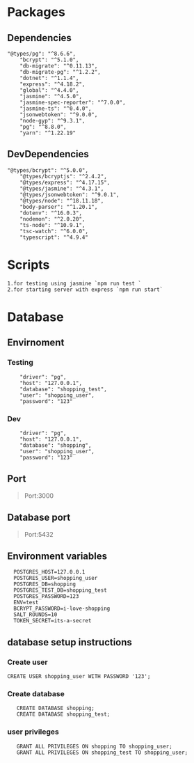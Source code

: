 # Packages

## Dependencies

```
"@types/pg": "^8.6.6",
    "bcrypt": "^5.1.0",
    "db-migrate": "^0.11.13",
    "db-migrate-pg": "^1.2.2",
    "dotnet": "^1.1.4",
    "express": "^4.18.2",
    "global": "^4.4.0",
    "jasmine": "^4.5.0",
    "jasmine-spec-reporter": "^7.0.0",
    "jasmine-ts": "^0.4.0",
    "jsonwebtoken": "^9.0.0",
    "node-gyp": "^9.3.1",
    "pg": "^8.8.0",
    "yarn": "^1.22.19"
```

## DevDependencies

```
"@types/bcrypt": "^5.0.0",
    "@types/bcryptjs": "^2.4.2",
    "@types/express": "^4.17.15",
    "@types/jasmine": "^4.3.1",
    "@types/jsonwebtoken": "^9.0.1",
    "@types/node": "^18.11.18",
    "body-parser": "^1.20.1",
    "dotenv": "^16.0.3",
    "nodemon": "^2.0.20",
    "ts-node": "^10.9.1",
    "tsc-watch": "^6.0.0",
    "typescript": "^4.9.4"
```

# Scripts

    1.for testing using jasmine `npm run test `
    2.for starting server with express `npm run start`

# Database

## Envirnoment

### Testing

```
    "driver": "pg",
    "host": "127.0.0.1",
    "database": "shopping_test",
    "user": "shopping_user",
    "password": "123"
```

### Dev

```
    "driver": "pg",
    "host": "127.0.0.1",
    "database": "shopping",
    "user": "shopping_user",
    "password": "123"
```

## Port

> Port:3000

## Database port

> Port:5432

## Environment variables

```
  POSTGRES_HOST=127.0.0.1
  POSTGRES_USER=shopping_user
  POSTGRES_DB=shopping
  POSTGRES_TEST_DB=shopping_test
  POSTGRES_PASSWORD=123
  ENV=test
  BCRYPT_PASSWORD=i-love-shopping
  SALT_ROUNDS=10
  TOKEN_SECRET=its-a-secret
```

## database setup instructions

### Create user

`CREATE USER shopping_user WITH PASSWORD '123';`

### Create database

```
   CREATE DATABASE shopping;
   CREATE DATABASE shopping_test;
```

### user privileges

```
   GRANT ALL PRIVILEGES ON shopping TO shopping_user;
   GRANT ALL PRIVILEGES ON shopping_test TO shopping_user;
```
